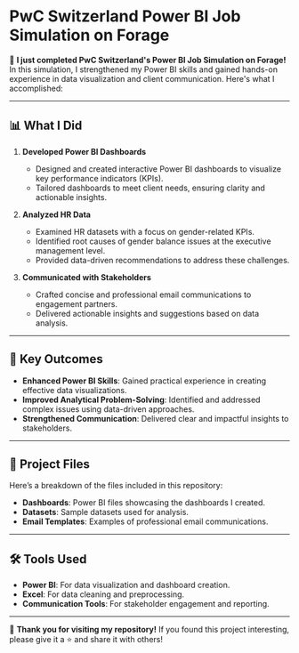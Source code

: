 # PwC Switzerland Power BI Job Simulation on Forage

🚀 **I just completed PwC Switzerland's Power BI Job Simulation on Forage!**  
In this simulation, I strengthened my Power BI skills and gained hands-on experience in data visualization and client communication. Here's what I accomplished:

---

## 📊 **What I Did**

1. **Developed Power BI Dashboards**  
   - Designed and created interactive Power BI dashboards to visualize key performance indicators (KPIs).  
   - Tailored dashboards to meet client needs, ensuring clarity and actionable insights.

2. **Analyzed HR Data**  
   - Examined HR datasets with a focus on gender-related KPIs.  
   - Identified root causes of gender balance issues at the executive management level.  
   - Provided data-driven recommendations to address these challenges.

3. **Communicated with Stakeholders**  
   - Crafted concise and professional email communications to engagement partners.  
   - Delivered actionable insights and suggestions based on data analysis.  

---

## 🎯 **Key Outcomes**

- **Enhanced Power BI Skills**: Gained practical experience in creating effective data visualizations.  
- **Improved Analytical Problem-Solving**: Identified and addressed complex issues using data-driven approaches.  
- **Strengthened Communication**: Delivered clear and impactful insights to stakeholders.  

---

## 📂 **Project Files**

Here’s a breakdown of the files included in this repository:

- **Dashboards**: Power BI files showcasing the dashboards I created.  
- **Datasets**: Sample datasets used for analysis.  
- **Email Templates**: Examples of professional email communications.  

---

## 🛠️ **Tools Used**

- **Power BI**: For data visualization and dashboard creation.  
- **Excel**: For data cleaning and preprocessing.  
- **Communication Tools**: For stakeholder engagement and reporting.  

---

🌟 **Thank you for visiting my repository!** If you found this project interesting, please give it a ⭐️ and share it with others!
